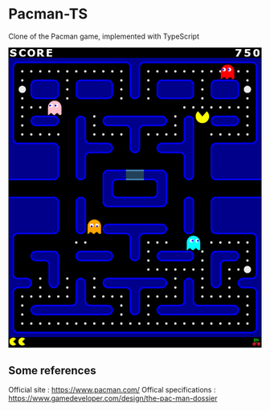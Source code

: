 # Pacman-TS

Clone of the Pacman game, implemented with TypeScript

![Screenshot](doc/screenshot.png)

## Some references

Official site : https://www.pacman.com/
Offical specifications : https://www.gamedeveloper.com/design/the-pac-man-dossier
